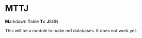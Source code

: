 # MTTJ
**M**arkdown **T**able **T**o **J**SON

This will be a module to make md databases. It does not work yet.